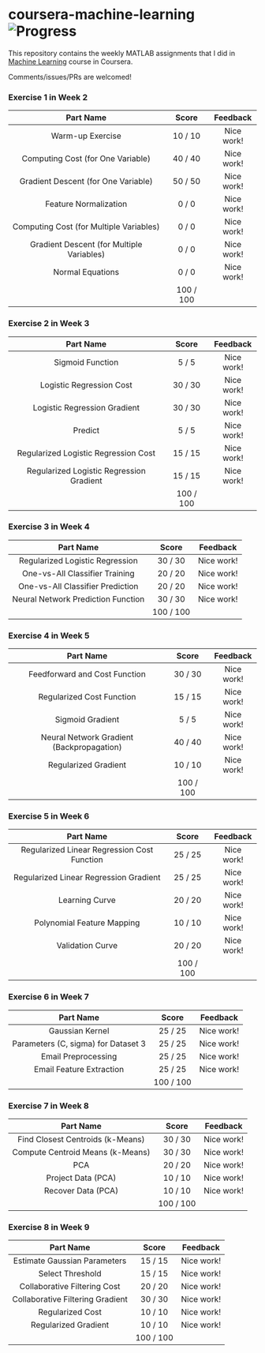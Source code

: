 # coursera-machine-learning ![Progress](http://progressed.io/bar/100)

This repository contains the weekly MATLAB assignments that I did in [Machine Learning](https://www.coursera.org/learn/machine-learning/) course in Coursera.

Comments/issues/PRs are welcomed!

### Exercise 1 in Week 2

Part Name |     Score | Feedback
:---:|:---:|:---:|
Warm-up Exercise |  10 /  10 | Nice work!
Computing Cost (for One Variable) |  40 /  40 | Nice work!
Gradient Descent (for One Variable) |  50 /  50 | Nice work!
Feature Normalization |   0 /   0 | Nice work!
Computing Cost (for Multiple Variables) |   0 /   0 | Nice work!
Gradient Descent (for Multiple Variables) |   0 /   0 | Nice work!
Normal Equations |   0 /   0 | Nice work!
                 | 100 / 100 |

### Exercise 2 in Week 3

Part Name |     Score | Feedback
:---:|:---:|:---:|
Sigmoid Function |   5 /   5 | Nice work!
Logistic Regression Cost |  30 /  30 | Nice work!
Logistic Regression Gradient |  30 /  30 | Nice work!
Predict |   5 /   5 | Nice work!
Regularized Logistic Regression Cost |  15 /  15 | Nice work!
Regularized Logistic Regression Gradient |  15 /  15 | Nice work!
                                         | 100 / 100 |

### Exercise 3 in Week 4

Part Name |     Score | Feedback
:---:|:---:|:---:|
Regularized Logistic Regression |  30 /  30 | Nice work!
One-vs-All Classifier Training |  20 /  20 | Nice work!
One-vs-All Classifier Prediction |  20 /  20 | Nice work!
Neural Network Prediction Function |  30 /  30 | Nice work!
                                   | 100 / 100 |

### Exercise 4 in Week 5

Part Name |     Score | Feedback
:---:|:---:|:---:
Feedforward and Cost Function |  30 /  30 | Nice work!
Regularized Cost Function |  15 /  15 | Nice work!
Sigmoid Gradient |   5 /   5 | Nice work!
Neural Network Gradient (Backpropagation) |  40 /  40 | Nice work!
Regularized Gradient |  10 /  10 | Nice work!
                                 | 100 / 100 |

### Exercise 5 in Week 6

Part Name |     Score | Feedback
:---:|:---:|:---:
Regularized Linear Regression Cost Function |  25 /  25 | Nice work!
Regularized Linear Regression Gradient |  25 /  25 | Nice work!
Learning Curve |  20 /  20 | Nice work!
Polynomial Feature Mapping |  10 /  10 | Nice work!
Validation Curve |  20 /  20 | Nice work!
                             | 100 / 100 |

### Exercise 6 in Week 7

Part Name |     Score | Feedback
:---:|:---:|:---:
Gaussian Kernel |  25 /  25 | Nice work!
Parameters (C, sigma) for Dataset 3 |  25 /  25 | Nice work!
Email Preprocessing |  25 /  25 | Nice work!
Email Feature Extraction |  25 /  25 | Nice work!
                         | 100 / 100 |

### Exercise 7 in Week 8

Part Name |     Score | Feedback
:---:|:---:|:---:
Find Closest Centroids (k-Means) |  30 /  30 | Nice work!
Compute Centroid Means (k-Means) |  30 /  30 | Nice work!
PCA |  20 /  20 | Nice work!
Project Data (PCA) |  10 /  10 | Nice work!
Recover Data (PCA) |  10 /  10 | Nice work!
                   | 100 / 100 |

### Exercise 8 in Week 9

Part Name |     Score | Feedback
:---:|:---:|:---:
Estimate Gaussian Parameters |  15 /  15 | Nice work!
Select Threshold |  15 /  15 | Nice work!
Collaborative Filtering Cost |  20 /  20 | Nice work!
Collaborative Filtering Gradient |  30 /  30 | Nice work!
Regularized Cost |  10 /  10 | Nice work!
Regularized Gradient |  10 /  10 | Nice work!
                     | 100 / 100 | 
